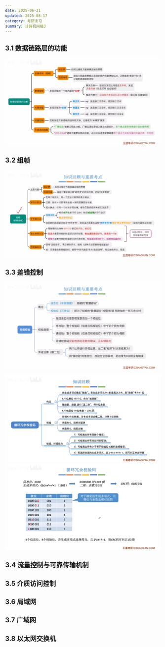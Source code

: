 ```yaml
---
date: 2025-06-21
updated: 2025-08-17
category: 考研复习
summary: 计算机网络3
---
```






## 3.1 数据链路层的功能

![数据链路层功能](./../../public/assets/ComNet/数据链路层功能.png)

## 3.2 组帧

![组帧](./../../public/assets/ComNet/组帧.png)

## 3.3 差错控制

![奇偶校验](./../../public/assets/ComNet/奇偶校验.png)

![循环冗余码2](./../../public/assets/ComNet/循环冗余码2.png)![循环冗余码](./../../public/assets/ComNet/循环冗余码.png)



## 3.4 流量控制与可靠传输机制



## 3.5 介质访问控制



## 3.6 局域网



## 3.7 广域网



## 3.8 以太网交换机




